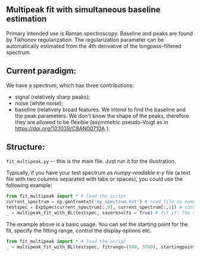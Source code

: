 ﻿
## Multipeak fit with simultaneous baseline estimation

Primary intended use is Raman spectroscopy. Baseline and peaks are found by Tikhonov regularization.
The regularization parameter can be automatically estimated from the 4th derivative of the longpass-filtered spectrum.

## Current paradigm:
We have a spectrum, which has three contributions:
* signal (relatively sharp peaks);
* noise (white noise);
* baseline (relatively broad features.
We intend to find the baseline and the peak parameters. We don't know the shape of the peaks, therefore they are allowed to be flexible (asymmetric pseudo-Voigt as in https://doi.org/10.1039/C8AN00710A ).



## Structure:
```fit_multipeak.py``` -- this is the main file. Just run it for the illustration.

Typically, if you have your test spectrum as *numpy-readable* *x-y* file (a text file with two columns separated with tabs or spaces), you could use the following example:
```python
from fit_multipeak import * # load the script
current_spectrum = np.genfromtxt('my_spectrum.txt') # read file to numpy format
testspec = ExpSpec(current_spectrum[:,0], current_spectrum[:,1]) # convert the spectrum to an *object* of a specific format.
_ = multipeak_fit_with_BL(testspec, saveresults = True) # fit it! The starting point will be generated automatically from *find_da_peaks* function.
```

The example above is a basic usage. You can set the starting point for the fit, specify the fitting range, control the display options etc.



```python
from fit_multipeak import * # load the script
_ = multipeak_fit_with_BL(testspec, fitrange=(500, 3700), startingpoint='test_spectrum_startingpoint.txt', saveresults=True)
```
